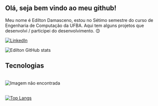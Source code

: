## Olá, seja bem vindo ao meu github!

Meu nome é Edilton Damasceno, estou no Sétimo semestre do curso de Engenharia de Computação da UFBA. Aqui tem alguns projetos que desenvolvi / participei do desenvolvimento. 😊

[![LinkedIn](https://img.shields.io/badge/LinkedIn-0077B5?style=for-the-badge&logo=linkedin&logoColor=white)](https://br.linkedin.com/in/edilton-damasceno-1958b01a0)

![Edilton GitHub stats](https://github-readme-stats.vercel.app/api?username=Edilton-Damasceno&show_icons=true&theme=radical)

## Tecnologias
<div style="display: inline_block"><br/>
    <img align="center" alt="Imagem não encontrada" src="https://img.shields.io/badge/Python-3776AB?style=for-the-badge&logo=python&logoColor=white"/>
</div></br>

[![Top Langs](https://github-readme-stats.vercel.app/api/top-langs/?username=Edilton-Damasceno)](https://github.com/anuraghazra/github-readme-stats)
